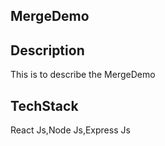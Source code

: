 ## MergeDemo
## Description
This is to describe the MergeDemo
## TechStack
React Js,Node Js,Express Js
